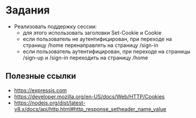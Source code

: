 # Задания

- Реализовать поддержку сессии:
  - для этого использовать заголовки Set-Cookie и Cookie
  - если пользователь не аутентифицирован, при переходе на страницу /home перенаправлять на страницу /sign-in
  - если пользователь аутентифицирован, при переходе на страницы /sign-up и /sign-in переходить на страницу /home

## Полезные ссылки

- https://expressjs.com
- https://developer.mozilla.org/en-US/docs/Web/HTTP/Cookies
- https://nodejs.org/dist/latest-v8.x/docs/api/http.html#http_response_setheader_name_value

